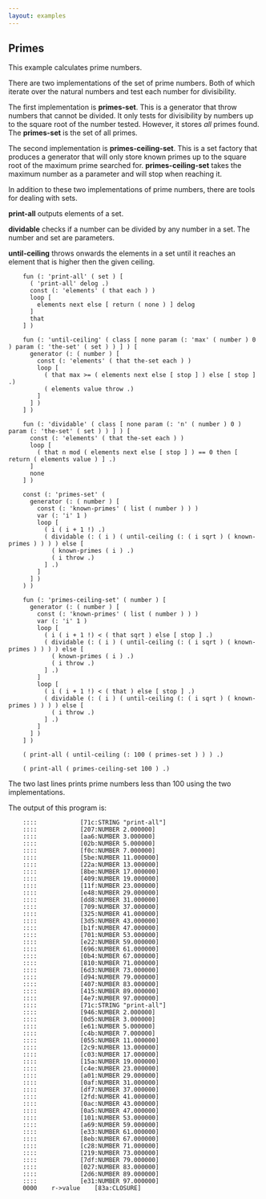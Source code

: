 ```yaml
---
layout: examples
---
```


Primes
------

This example calculates prime numbers.

There are two implementations of the set of prime numbers.
Both of which iterate over the natural numbers and test each number for divisibility.

The first implementation is **primes-set**. This is a generator that throw numbers that cannot be divided.
It only tests for divisibility by numbers up to the square root of the number tested.
However, it stores *all* primes found.
The **primes-set** is the set of all primes.

The second implementation is **primes-ceiling-set**.
This is a set factory that produces a generator that will only store known primes
up to the square root of the maximum prime searched for.
**primes-ceiling-set** takes the maximum number as a parameter and will stop when reaching it.

In addition to these two implementations of prime numbers, there are tools for dealing with sets.

**print-all** outputs elements of a set.

**dividable** checks if a number can be divided by any number in a set.
The number and set are parameters.

**until-ceiling** throws onwards the elements in a set until it reaches an element that is higher then the given ceiling.


        fun (: 'print-all' ( set ) [
          ( 'print-all' delog .)
          const (: 'elements' ( that each ) )
          loop [
            elements next else [ return ( none ) ] delog
          ]
          that
        ] )

        fun (: 'until-ceiling' ( class [ none param (: 'max' ( number ) 0 ) param (: 'the-set' ( set ) ) ] ) [
          generator (: ( number ) [
            const (: 'elements' ( that the-set each ) )
            loop [
              ( that max >= ( elements next else [ stop ] ) else [ stop ] .)
              ( elements value throw .)
            ]
          ] )
        ] )

        fun (: 'dividable' ( class [ none param (: 'n' ( number ) 0 ) param (: 'the-set' ( set ) ) ] ) [
          const (: 'elements' ( that the-set each ) )
          loop [
            ( that n mod ( elements next else [ stop ] ) == 0 then [ return ( elements value ) ] .)
          ]
          none
        ] )

        const (: 'primes-set' (
          generator (: ( number ) [
            const (: 'known-primes' ( list ( number ) ) )
            var (: 'i' 1 )
            loop [
              ( i ( i + 1 !) .)
              ( dividable (: ( i ) ( until-ceiling (: ( i sqrt ) ( known-primes ) ) ) ) else [
                ( known-primes ( i ) .)
                ( i throw .)
              ] .)
            ]
          ] )
        ) )

        fun (: 'primes-ceiling-set' ( number ) [
          generator (: ( number ) [
            const (: 'known-primes' ( list ( number ) ) )
            var (: 'i' 1 )
            loop [
              ( i ( i + 1 !) < ( that sqrt ) else [ stop ] .)
              ( dividable (: ( i ) ( until-ceiling (: ( i sqrt ) ( known-primes ) ) ) ) else [
                ( known-primes ( i ) .)
                ( i throw .)
              ] .)
            ]
            loop [
              ( i ( i + 1 !) < ( that ) else [ stop ] .)
              ( dividable (: ( i ) ( until-ceiling (: ( i sqrt ) ( known-primes ) ) ) ) else [
                ( i throw .)
              ] .)
            ]
          ] )
        ] )

        ( print-all ( until-ceiling (: 100 ( primes-set ) ) ) .)

        ( print-all ( primes-ceiling-set 100 ) .)

The two last lines prints prime numbers less than 100 using the two implementations.

The output of this program is:

        ::::			[71c:STRING "print-all"]
        ::::			[207:NUMBER 2.000000]
        ::::			[aa6:NUMBER 3.000000]
        ::::			[02b:NUMBER 5.000000]
        ::::			[f0c:NUMBER 7.000000]
        ::::			[5be:NUMBER 11.000000]
        ::::			[22a:NUMBER 13.000000]
        ::::			[8be:NUMBER 17.000000]
        ::::			[409:NUMBER 19.000000]
        ::::			[11f:NUMBER 23.000000]
        ::::			[e48:NUMBER 29.000000]
        ::::			[dd8:NUMBER 31.000000]
        ::::			[709:NUMBER 37.000000]
        ::::			[325:NUMBER 41.000000]
        ::::			[3d5:NUMBER 43.000000]
        ::::			[b1f:NUMBER 47.000000]
        ::::			[701:NUMBER 53.000000]
        ::::			[e22:NUMBER 59.000000]
        ::::			[696:NUMBER 61.000000]
        ::::			[0b4:NUMBER 67.000000]
        ::::			[810:NUMBER 71.000000]
        ::::			[6d3:NUMBER 73.000000]
        ::::			[d94:NUMBER 79.000000]
        ::::			[407:NUMBER 83.000000]
        ::::			[415:NUMBER 89.000000]
        ::::			[4e7:NUMBER 97.000000]
        ::::			[71c:STRING "print-all"]
        ::::			[946:NUMBER 2.000000]
        ::::			[0d5:NUMBER 3.000000]
        ::::			[e61:NUMBER 5.000000]
        ::::			[c4b:NUMBER 7.000000]
        ::::			[055:NUMBER 11.000000]
        ::::			[2c9:NUMBER 13.000000]
        ::::			[c03:NUMBER 17.000000]
        ::::			[15a:NUMBER 19.000000]
        ::::			[c4e:NUMBER 23.000000]
        ::::			[a01:NUMBER 29.000000]
        ::::			[0af:NUMBER 31.000000]
        ::::			[df7:NUMBER 37.000000]
        ::::			[2fd:NUMBER 41.000000]
        ::::			[0ac:NUMBER 43.000000]
        ::::			[0a5:NUMBER 47.000000]
        ::::			[101:NUMBER 53.000000]
        ::::			[a69:NUMBER 59.000000]
        ::::			[e33:NUMBER 61.000000]
        ::::			[8eb:NUMBER 67.000000]
        ::::			[c28:NUMBER 71.000000]
        ::::			[219:NUMBER 73.000000]
        ::::			[7df:NUMBER 79.000000]
        ::::			[027:NUMBER 83.000000]
        ::::			[2d6:NUMBER 89.000000]
        ::::			[e31:NUMBER 97.000000]
        0000	r->value	[83a:CLOSURE]


